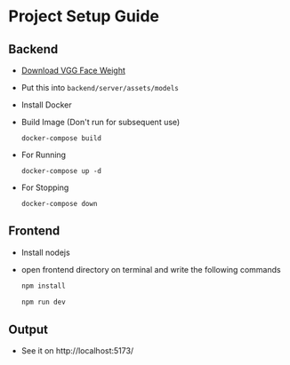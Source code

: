 # Project Setup Guide

## Backend

- [Download VGG Face Weight](https://github.com/serengil/deepface_models/releases/download/v1.0/vgg_face_weights.h5)

- Put this into `backend/server/assets/models`

- Install Docker

- Build Image (Don't run for subsequent use)

  ```shell
  docker-compose build
  ```

- For Running

  ```shell
  docker-compose up -d
  ```

- For Stopping

  ```shell
  docker-compose down
  ```

## Frontend

- Install nodejs

- open frontend directory on terminal and write the following commands

  ```bash
  npm install
  ```

  ```bash
  npm run dev
  ```

## Output

- See it on http://localhost:5173/